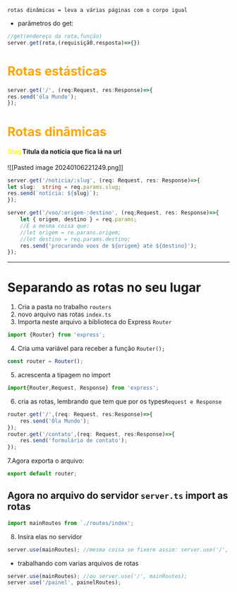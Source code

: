 ``rotas dinâmicas = leva a várias páginas com o corpo igual``
- parâmetros do get:
```ts
//get(endereço da rota,função)
server.get(rota,(requisiçã0,resposta)=>{})
```
# <span style="color:orange">Rotas estásticas</span>

```ts
server.get('/', (req:Request, res:Response)=>{
res.send('óla Mundo');
});
```

# <span style="color:orange">Rotas dinâmicas</span>

#### <span style="color:yellow">Slug</span>  Titula da notícia que fica lá na url
![[Pasted image 20240106221249.png]]


```ts
server.get('/noticia/:slug', (req: Request, res: Response)=>{
let slug:  string = req.params.slug;
res.send(`notícia: ${slug}`);
});
```


```ts
server.get('/voo/:origem-:destino', (req;Request, res: Response)=>{
	let { origem, destino } = req.params;
	//É a mesma coisa que:
	//let origem = re.parans.origem;
	//let destino = req.params.destino;
	res.send('procurando voos de ${origem} até ${destino}');
});
```
---
# Separando as rotas no seu lugar
1. Cria a pasta no trabalho ``routers``
2. novo arquivo nas rotas ``index.ts``
3. Importa neste arquivo a biblioteca do Express ``Router``

```ts
import {Router} from 'express';
```
4. Cria uma variável para receber a função ``Router();``
```ts
const router = Router();
```
5. acrescenta a tipagem no import
```ts
import{Router,Request, Response} from 'express';
```
6. cria as rotas, lembrando que tem que por os types``Request e Response``
```ts
router.get('/',(req: Request, res:Response)=>{
	res.send('Óla Mundo');
});
router.get('/contato',(req: Request, res:Response)=>{
	res.send('formulário de contato');
});
```
7.Agora exporta o arquivo:
```ts
export default router;
```
## Agora no arquivo do servidor ``server.ts`` import as rotas
```ts
import mainRoutes from `./routes/index';
```
8. Insira elas no servidor
```ts
server.use(mainRoutes); //mesma coisa se fixere assim: server.use('/', mainRoutes);
```
- trabalhando com varias arquivos  de  rotas 
```ts
server.use(mainRoutes); //ou server.use('/', mainRoutes);
server.use('/painel', painelRoutes);
```
